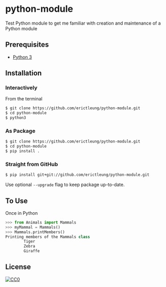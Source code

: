 # python-module

Test Python module to get me familiar with creation and maintenance of a Python module

## Prerequisites

- [Python 3](https://www.python.org/)

## Installation

### Interactively

From the terminal

```sh
$ git clone https://github.com/erictleung/python-module.git
$ cd python-module
$ python3
```

### As Package

```sh
$ git clone https://github.com/erictleung/python-module.git
$ cd python-module
$ pip install .
```

### Straight from GitHub

```sh
$ pip install git+git://github.com/erictleung/python-module.git
```

Use optional `--upgrade` flag to keep package up-to-date.


## To Use

Once in Python

```python
>>> from Animals import Mammals
>>> myMammal = Mammals()
>>> Mammals.printMembers()
Printing members of the Mammals class
        Tiger
        Zebra
        Giraffe
```

## License

[![CC0](http://mirrors.creativecommons.org/presskit/buttons/88x31/svg/cc-zero.svg)](https://creativecommons.org/publicdomain/zero/1.0/)
